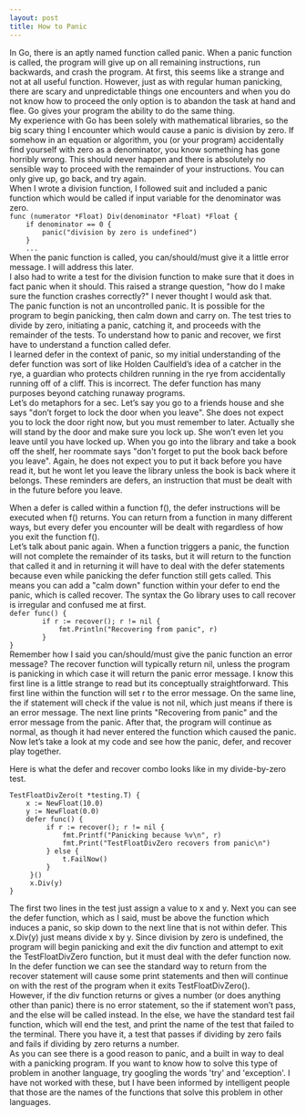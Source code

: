 ```yaml
---
layout: post
title: How to Panic
---
```


In Go, there is an aptly named function called panic. When a panic function is called, the program will give up on all remaining instructions, run backwards, and crash the program. At first, this seems like a strange and not at all useful function. However, just as with regular human panicking, there are scary and unpredictable things one encounters and when you do not know how to proceed the only option is to abandon the task at hand and flee. Go gives your program the ability to do the same thing.   
My experience with Go has been solely with mathematical libraries, so the big scary thing I encounter which would cause a panic is division by zero. If somehow in an equation or algorithm, you (or your program) accidentally find yourself with zero as a denominator, you know something has gone horribly wrong. This should never happen and there is absolutely no sensible way to proceed with the remainder of your instructions. You can only give up, go back, and try again.   
When I wrote a division function, I followed suit and included a panic function which would be called if input variable for the denominator was zero.   
`func (numerator *Float) Div(denominator *Float) *Float {`  
`    if denominator == 0 {`  
`        panic("division by zero is undefined")`  
`    }`  
`    ...`  
When the panic function is called, you can/should/must give it a little error message. I will address this later.  
I also had to write a test for the division function to make sure that it does in fact panic when it should. This raised a strange question, "how do I make sure the function crashes correctly?" I never thought I would ask that.  
The panic function is not an uncontrolled panic. It is possible for the program to begin panicking, then calm down and carry on. The test tries to divide by zero, initiating a panic, catching it, and proceeds with the remainder of the tests. To understand how to panic and recover, we first have to understand a function called defer.  
I learned defer in the context of panic, so my initial understanding of the defer function was sort of like Holden Caulfield’s idea of a catcher in the rye, a guardian who protects children running in the rye from accidentally running off of a cliff. This is incorrect. The defer function has many purposes beyond catching runaway programs.  
Let’s do metaphors for a sec. Let’s say you go to a friends house and she says "don’t forget to lock the door when you leave". She does not expect you to lock the door right now, but you must remember to later. Actually she will stand by the door and make sure you lock up. She won’t even let you leave until you have locked up. When you go into the library and take a book off the shelf, her roommate says "don't forget to put the book back before you leave". Again, he does not expect you to put it back before you have read it, but he wont let you leave the library unless the book is back where it belongs. These reminders are defers, an instruction that must be dealt with in the future before you leave.  
  
When a defer is called within a function f(), the defer instructions will be executed when f() returns. You can return from a function in many different ways, but every defer you encounter will be dealt with regardless of how you exit the function f().  
Let’s talk about panic again. When a function triggers a panic, the function will not complete the remainder of its tasks, but it will return to the function that called it and in returning it will have to deal with the defer statements because even while panicking the defer function still gets called. This means you can add a "calm down" function within your defer to end the panic, which is called recover. The syntax the Go library uses to call recover is irregular and confused me at first.  
`defer func() {`   
`        if r := recover(); r != nil {`  
`            fmt.Println("Recovering from panic", r)`  
`        }`  
`}`  
Remember how I said you can/should/must give the panic function an error message? The recover function will typically return nil, unless the program is panicking in which case it will return the panic error message. I know this first line is a little strange to read but its conceptually straightforward. This first line within the function will set r to the error message. On the same line, the if statement will check if the value is not nil, which just means if there is an error message. The next line prints "Recovering from panic" and the error message from the panic. After that, the program will continue as normal, as though it had never entered the function which caused the panic.  
Now let’s take a look at my code and see how the panic, defer, and recover play together.  
  
Here is what the defer and recover combo looks like in my divide-by-zero test.    
  
`TestFloatDivZero(t *testing.T) {`  
`    x := NewFloat(10.0)`  
`    y := NewFloat(0.0)`  
`    defer func() {`  
`         if r := recover(); r != nil {`  
`             fmt.Printf("Panicking because %v\n", r)`  
`             fmt.Print("TestFloatDivZero recovers from panic\n")`  
`         } else {`  
`             t.FailNow()`  
`         }`  
`     }()`  
`     x.Div(y)`  
`}`  
  
The first two lines in the test just assign a value to x and y. Next you can see the defer function, which as I said, must be above the function which induces a panic, so skip down to the next line that is not within defer. This x.Div(y) just means divide x by y. Since division by zero is undefined, the program will begin panicking and exit the div function and attempt to exit the TestFloatDivZero function, but it must deal with the defer function now.  
In the defer function we can see the standard way to return from the recover statement will cause some print statements and then will continue on with the rest of the program when it exits TestFloatDivZero().  
However, if the div function returns or gives a number (or does anything other than panic) there is no error statement, so the if statement won’t pass, and the else will be called instead. In the else, we have the standard test fail function, which will end the test, and print the name of the test that failed to the terminal. There you have it, a test that passes if dividing by zero fails and fails if dividing by zero returns a number.  
As you can see there is a good reason to panic, and a built in way to deal with a panicking program. If you want to know how to solve this type of problem in another language, try googling the words 'try' and 'exception'. I have not worked with these, but I have been informed by intelligent people that those are the names of the functions that solve this problem in other languages.  
